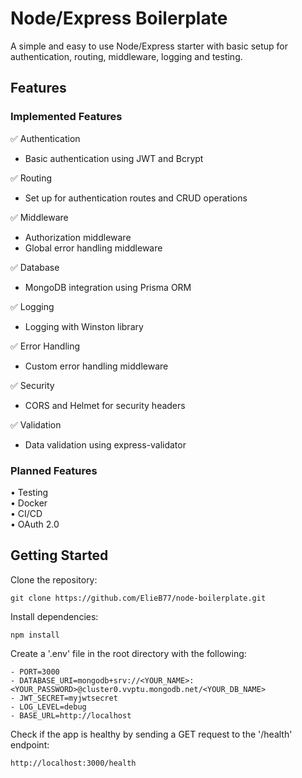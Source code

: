 # Node/Express Boilerplate

A simple and easy to use Node/Express starter with basic setup for authentication, routing, middleware, logging and testing.

## Features

### Implemented Features

✅ Authentication
  - Basic authentication using JWT and Bcrypt

✅ Routing
  - Set up for authentication routes and CRUD operations

✅ Middleware
  - Authorization middleware
  - Global error handling middleware

✅ Database 
  - MongoDB integration using Prisma ORM

✅ Logging 
  - Logging with Winston library

✅ Error Handling 
  - Custom error handling middleware

✅ Security 
  - CORS and Helmet for security headers

✅ Validation 
  - Data validation using express-validator

### Planned Features

• Testing <br>
• Docker <br>
• CI/CD <br>
• OAuth 2.0 

## Getting Started

Clone the repository:
```
git clone https://github.com/ElieB77/node-boilerplate.git
```

Install dependencies:
```
npm install
```

Create a '.env' file in the root directory with the following:
```
- PORT=3000
- DATABASE_URI=mongodb+srv://<YOUR_NAME>:<YOUR_PASSWORD>@cluster0.vvptu.mongodb.net/<YOUR_DB_NAME>
- JWT_SECRET=myjwtsecret
- LOG_LEVEL=debug
- BASE_URL=http://localhost
```

Check if the app is healthy by sending a GET request to the '/health' endpoint:
```
http://localhost:3000/health
```
